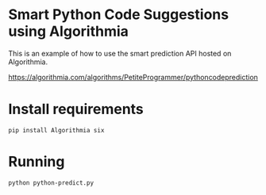 # Smart Python Code Suggestions using Algorithmia

This is an example of how to use the smart prediction API hosted on Algorithmia.

https://algorithmia.com/algorithms/PetiteProgrammer/pythoncodeprediction

# Install requirements
```pip install Algorithmia six```


# Running
```python python-predict.py```

